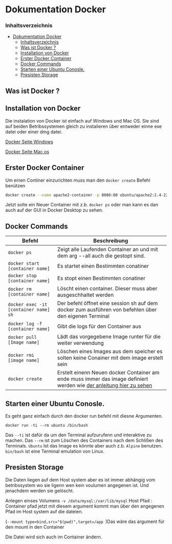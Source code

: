 # Dokumentation Docker

### Inhaltsverzeichnis

- [Dokumentation Docker](#dokumentation-docker)
    - [Inhaltsverzeichnis](#inhaltsverzeichnis)
  - [Was ist Docker ?](#was-ist-docker-)
  - [Installation von Docker](#installation-von-docker)
  - [Erster Docker Container](#erster-docker-container)
  - [Docker Commands](#docker-commands)
  - [Starten einer Ubuntu Conosle.](#starten-einer-ubuntu-conosle)
  - [Presisten Storage](#presisten-storage)

## Was ist Docker ?

## Installation von Docker

Die instalation von Docker ist einfach auf Windows und Mac OS.  Sie sind auf beiden Betribssystemen gleich zu instalieren über entweder einne exe datei oder einer dmg datei.

[Docker Seite Windows](https://docs.docker.com/desktop/install/windows-install/)

[Docker Seite Mac os](https://docs.docker.com/desktop/install/mac-install/)

## Erster Docker Container

Um einen Continer einzurichten muss man den `docker create` Befehl benützen

```sh
docker create --name apache2-container -p 8080:80 ubuntu/apache2:2.4-22.04_beta
```

Jetzt solte ein Neuer Container mit z.b. `docker ps` oder man kann es dan auch auf der GUI in Docker Desktop zu sehen.

## Docker Commands

| Befehl | Beschreibung |
| ----------- | ----------- |
| `docker ps` | Zeigt alle Laufenden Container an und mit dem arg --all auch die gestopt sind. |
| `docker start [container name]` | Es startet einen Bestimmten conatiner|
| `docker stop [container name]` | Es stopt einen Bestimmten conatiner|
| `docker rm [container name]` | Löscht einen container. Dieser muss aber ausgeschhaltet werden |
| `docker exec -it [container name] sh` | Der befehl öffnet eine session sh auf dem docker zum ausführen von befehlen über den eigenen Terminal |
|`docker log -f [container name]` | Gibt die logs für den Container aus|
| `docker pull [Image name]` | Lädt das vorgegebene Image runter für die weiter verwendung |
| `docker rmi [image name]` | Löschen eines Images aus dem speicher es solten keine Conainer mit dem image erstelt sein |
| `docker create`| Erstelt einenn Neuen docker Container am ende muss immer das image definiert werden wie [der anleitung hier zu sehen](#installation-von-docker) |



## Starten einer Ubuntu Conosle.

Es geht ganz einfach durch den docker run befehl mit diesne Argumenten.

`docker run -ti --rm ubuntu /bin/bash`

Das `--ti` ist dafür da um den Terminal aufzurufenn und interaktive zu machen.
Das `--rm` ist zum Löschen des  Containers nach dem Schlißen des Terminals.
`Ubuntu` Ist das Image es könnte aber auch z.b. `Alpine` benutzen.
`bin/bash` ist eine Terminal emulation von Linux.


## Presisten Storage

Die Daten liegen auf dem Host system aber es ist immer abhängig vom betribssystem wo sie ligenn wen kein voulumen angegenen ist. Und jenachdem werden sie gelöscht.

Anlegen einses Volumens
`-v /data/mysql:/var/lib/mysql` Host Pfad : Container pfad
jetzt mit diesem argument kommt man über den angegenen Pfad im Host system auf die dateien.

(`--mount type=bind,src="$(pwd)",target=/app `)Das wäre das argument für den mount in den Container

Die Datei wird sich auch im Container ändern.